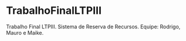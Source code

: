 TrabalhoFinalLTPIII
===================

Trabalho Final LTPIII. Sistema de Reserva de Recursos. Equipe:  Rodrigo, Mauro e Maike.
